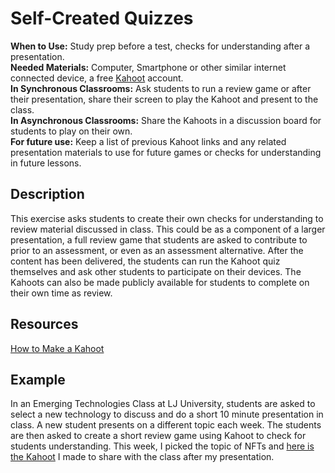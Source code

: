 # Self-Created Quizzes 
**When to Use:** Study prep before a test, checks for understanding after a presentation.  
**Needed Materials:** Computer, Smartphone or other similar internet connected device, a free [Kahoot](https://kahoot.com/) account.      
**In Synchronous Classrooms:** Ask students to run a review game or after their presentation, share their screen to play the Kahoot and present to the class.   
**In Asynchronous Classrooms:** Share the Kahoots in a discussion board for students to play on their own.   
**For future use:** Keep a list of previous Kahoot links and any related presentation materials to use for future games or checks for understanding in future lessons.  

## Description
This exercise asks students to create their own checks for understanding to review material discussed in class. This could be as a component of a larger presentation, a full review game that students are asked to contribute to prior to an assessment, or even as an assessment alternative. After the content has been delivered, the students can run the Kahoot quiz themselves and ask other students to participate on their devices. The Kahoots can also be made publicly available for students to complete on their own time as review. 

## Resources
[How to Make a Kahoot](https://kahoot.com/blog/2021/01/28/how-to-create-kahoot-tips-teachers/)

## Example
In an Emerging Technologies Class at LJ University, students are asked to select a new technology to discuss and do a short 10 minute presentation in class. A new student presents on a different topic each week. The students are then asked to create a short review game using Kahoot to check for students understanding. This week, I picked the topic of NFTs and [here is the Kahoot](https://create.kahoot.it/share/nfts-cfu/0a35bd20-d66f-49b8-aae9-e7fe31ccb39d) I made to share with the class after my presentation. 
